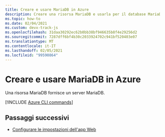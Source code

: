```yaml
---
title: Creare e usare MariaDB in Azure
description: Creare una risorsa MariaDB e usarla per il database MariaDB.
ms.topic: how-to
ms.date: 02/04/2021
ms.custom: devx-track-js
ms.openlocfilehash: 31daa30292ec62b0bb38bf946635b8f4e29256d2
ms.sourcegitcommit: 7287dff6bf4b30c2033924702c941bf520403e07
ms.translationtype: MT
ms.contentlocale: it-IT
ms.lasthandoff: 02/05/2021
ms.locfileid: "99590864"
---
```

# <a name="create-and-use-mariadb-on-azure"></a>Creare e usare MariaDB in Azure

Una risorsa MariaDB fornisce un server MariaDB. 

[!INCLUDE [Azure CLI commands](../../includes/azure-cli-mariadb.md)]

## <a name="next-steps"></a>Passaggi successivi

* [Configurare le impostazioni dell'app Web](../configure-web-app-settings.md)

